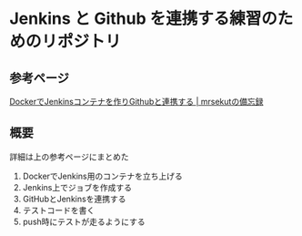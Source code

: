 # Jenkins と Github を連携する練習のためのリポジトリ

## 参考ページ

[DockerでJenkinsコンテナを作りGithubと連携する | mrsekutの備忘録](http://marumaru.tonkotsu.jp/docker%E3%81%A7jenkins%E3%82%B3%E3%83%B3%E3%83%86%E3%83%8A%E3%82%92%E4%BD%9C%E3%82%8Agithub%E3%81%A8%E9%80%A3%E6%90%BA%E3%81%99%E3%82%8B)


## 概要

詳細は上の参考ページにまとめた

1. DockerでJenkins用のコンテナを立ち上げる
2. Jenkins上でジョブを作成する
3. GitHubとJenkinsを連携する
4. テストコードを書く
5. push時にテストが走るようにする
